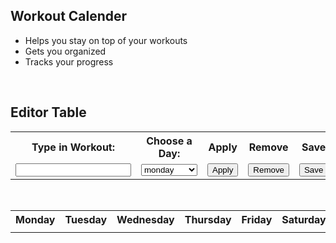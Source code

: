 <script> AOS.init();</script>

## Workout Calender
  - Helps you stay on top of your workouts
  - Gets you organized
  - Tracks your progress
<br>

## Editor Table
<!-- Editor table-->
<table width="500px" class="profile">
  <tr class="profile">
    <th class="profile"><label for="workout">Type in Workout:</label></th>
    <th class="profile"><label for="weeks">Choose a Day:</label></th>
    <th class="profile">Apply</th>
    <th class="profile">Remove</th>
    <th class="profile">Save</th>
  </tr>
  <tr>
    <td><input id="input" class="profile"></td>
    <td>
      <select name="week" id="week">
        <option>monday</option>
        <option>tuesday</option>
        <option>wednesday</option>
        <option>thursday</option>
        <option>friday</option>
        <option>saturday</option>
        <option>sunday</option>
      </select>
    </td>
    <td><button onclick="Add()" class="profile">Apply</button></td>
    <td><button onclick="Remove()" class="profile">Remove</button></td>
    <td><button onclick="Save()" class="profile">Save</button></td>
  </tr>
</table>

<br>

<!-- Calender table-->
<table class="profile">
  <tr class="profile">
    <th class="profile">Monday</th>
    <th class="profile">Tuesday</th>
    <th class="profile">Wednesday</th>
    <th class="profile">Thursday</th>
    <th class="profile">Friday</th>
    <th class="profile">Saturday</th>
    <th class="profile">Sunday</th>
  </tr>
  <tr>
    <td id="monday"></td>
    <td id="tuesday"></td>
    <td id="wednesday"></td>
    <td id="thursday"></td>
    <td id="friday"></td>
    <td id="saturday"></td>
    <td id="sunday"></td>
  </tr>
</table>



<script src="{{ '/assets/js/calender.js' | relative_url }}"></script>

